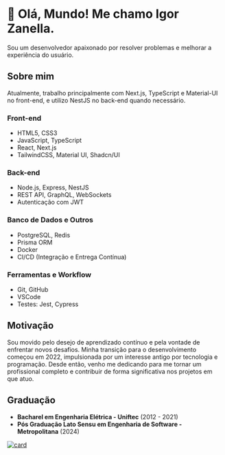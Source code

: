 # 👋 Olá, Mundo! Me chamo Igor Zanella.

Sou um desenvolvedor apaixonado por resolver problemas e melhorar a experiência do usuário.

## Sobre mim

Atualmente, trabalho principalmente com Next.js, TypeScript e Material-UI no front-end, e utilizo NestJS no back-end quando necessário.

### Front-end
- HTML5, CSS3
- JavaScript, TypeScript
- React, Next.js
- TailwindCSS, Material UI, Shadcn/UI

### Back-end
- Node.js, Express, NestJS
- REST API, GraphQL, WebSockets
- Autenticação com JWT

### Banco de Dados e Outros
- PostgreSQL, Redis
- Prisma ORM
- Docker
- CI/CD (Integração e Entrega Contínua)

### Ferramentas e Workflow
- Git, GitHub
- VSCode
- Testes: Jest, Cypress

## Motivação

Sou movido pelo desejo de aprendizado contínuo e pela vontade de enfrentar novos desafios. Minha transição para o desenvolvimento começou em 2022, impulsionada por um interesse antigo por tecnologia e programação. Desde então, venho me dedicando para me tornar um profissional completo e contribuir de forma significativa nos projetos em que atuo.

## Graduação

- **Bacharel em Engenharia Elétrica - Uniftec** (2012 - 2021)
- **Pós Graduação Lato Sensu em Engenharia de Software - Metropolitana** (2024)
  

[![card](https://github-readme-stats.vercel.app/api?username=ZanellaIgor&theme=github_dark_dimmed_icons=true)](https://github.com/anuraghazra/github-readme-stats)

